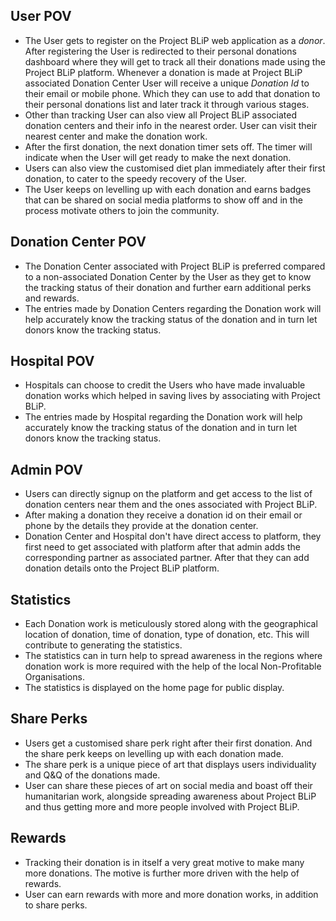 ## User POV

- The User gets to register on the Project BLiP web application as a _donor_. After registering the User is redirected to their personal donations dashboard where they will get to track all their donations made using the Project BLiP platform. Whenever a donation is made at Project BLiP associated Donation Center User will receive a unique _Donation Id_ to their email or mobile phone. Which they can use to add that donation to their personal donations list and later track it through various stages.
- Other than tracking User can also view all Project BLiP associated donation centers and their info in the nearest order. User can visit their nearest center and make the donation work.
- After the first donation, the next donation timer sets off. The timer will indicate when the User will get ready to make the next donation.
- Users can also view the customised diet plan immediately after their first donation, to cater to the speedy recovery of the User.
- The User keeps on levelling up with each donation and earns badges that can be shared on social media platforms to show off and in the process motivate others to join the community.

## Donation Center POV

- The Donation Center associated with Project BLiP is preferred compared to a non-associated Donation Center by the User as they get to know the tracking status of their donation and further earn additional perks and rewards.
- The entries made by Donation Centers regarding the Donation work will help accurately know the tracking status of the donation and in turn let donors know the tracking status.

## Hospital POV

- Hospitals can choose to credit the Users who have made invaluable donation works which helped in saving lives by associating with Project BLiP.
- The entries made by Hospital regarding the Donation work will help accurately know the tracking status of the donation and in turn let donors know the tracking status.

## Admin POV

- Users can directly signup on the platform and get access to the list of donation centers near them and the ones associated with Project BLiP.
- After making a donation they receive a donation id on their email or phone by the details they provide at the donation center.
- Donation Center and Hospital don't have direct access to platform, they first need to get associated with platform after that admin adds the corresponding partner as associated partner. After that they can add donation details onto the Project BLiP platform.

## Statistics

- Each Donation work is meticulously stored along with the geographical location of donation, time of donation, type of donation, etc. This will contribute to generating the statistics.
- The statistics can in turn help to spread awareness in the regions where donation work is more required with the help of the local Non-Profitable Organisations.
- The statistics is displayed on the home page for public display.

## Share Perks

- Users get a customised share perk right after their first donation. And the share perk keeps on levelling up with each donation made.
- The share perk is a unique piece of art that displays users individuality and Q&Q of the donations made.
- User can share these pieces of art on social media and boast off their humanitarian work, alongside spreading awareness about Project BLiP and thus getting more and more people involved with Project BLiP.

## Rewards

- Tracking their donation is in itself a very great motive to make many more donations. The motive is further more driven with the help of rewards.
- User can earn rewards with more and more donation works, in addition to share perks.
